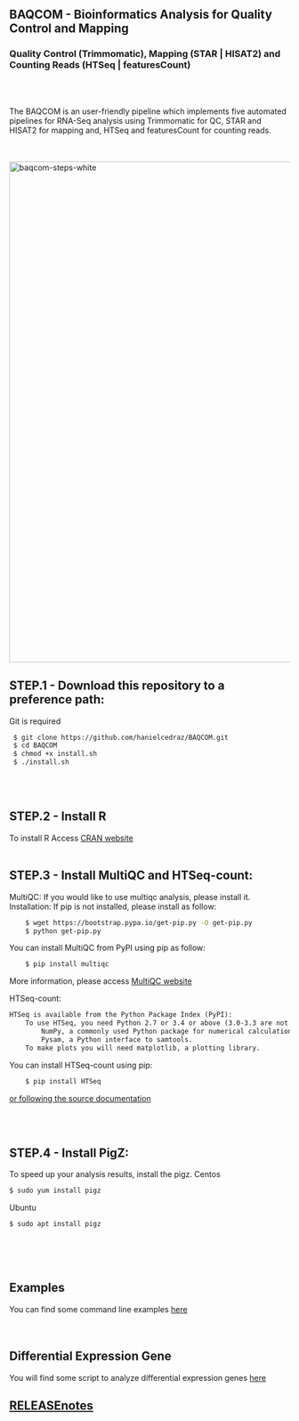 
## BAQCOM - Bioinformatics Analysis for Quality Control and Mapping <br>
### Quality Control (Trimmomatic), Mapping (STAR | HISAT2) and Counting Reads (HTSeq | featuresCount)
<br>
<br>

The BAQCOM is an user-friendly pipeline which implements five automated pipelines for RNA-Seq analysis using Trimmomatic for QC, STAR and HISAT2 for mapping and, HTSeq and featuresCount for counting reads.
<br>
<br>
<br>

<a href="https://ibb.co/tsTGtSf"><img src="https://i.ibb.co/gTL2pG1/baqcom-steps-white.png" alt="baqcom-steps-white" border="0" width="900"></a>




## STEP.1 - Download this repository to a preference path:<br>
Git is required
```bash
 $ git clone https://github.com/hanielcedraz/BAQCOM.git
 $ cd BAQCOM
 $ chmod +x install.sh
 $ ./install.sh
 ```
<br>
<br>

## STEP.2 - Install R<br>
   To install R Access <a href="https://cran.r-project.org">CRAN website </a>
<br>
<br>

## STEP.3 - Install MultiQC and HTSeq-count:
MultiQC:
If you would like to use multiqc analysis, please install it.
Installation:
If pip is not installed, please install as follow:
```bash
	$ wget https://bootstrap.pypa.io/get-pip.py -O get-pip.py
	$ python get-pip.py
```    
You can install MultiQC from PyPI using pip as follow:
```bash
	$ pip install multiqc
```
More information, please access <a href="https://github.com/ewels/MultiQC"> MultiQC website</a>
	
	
HTSeq-count: <br>
```markdown
HTSeq is available from the Python Package Index (PyPI):
	To use HTSeq, you need Python 2.7 or 3.4 or above (3.0-3.3 are not supported), together with:
		NumPy, a commonly used Python package for numerical calculations
		Pysam, a Python interface to samtools. 
	To make plots you will need matplotlib, a plotting library. 
```
You can install HTSeq-count using pip:
```bash
	$ pip install HTSeq
```
<a href="https://htseq.readthedocs.io/en/release_0.11.1/install.html">or following the source documentation</a>
	
	
	
<br>
<br>

## STEP.4 - Install PigZ:
To speed up your analysis results, install the pigz.
Centos
```bash
$ sudo yum install pigz
```
Ubuntu
```bash
$ sudo apt install pigz
```
<br>
<br>
<br>

## Examples
You can find some command line examples <a href="https://github.com/hanielcedraz/BAQCOM/blob/master/examples/examples.md">here</a>
<br>
<br>
<br>
## Differential Expression Gene
You will find some script to analyze differential expression genes <a href="https://github.com/hanielcedraz/DiffExpressGenes.git">here</a>


## <a href="https://github.com/hanielcedraz/BAQCOM/blob/master/RELEASE_notes.md">RELEASEnotes</a>
